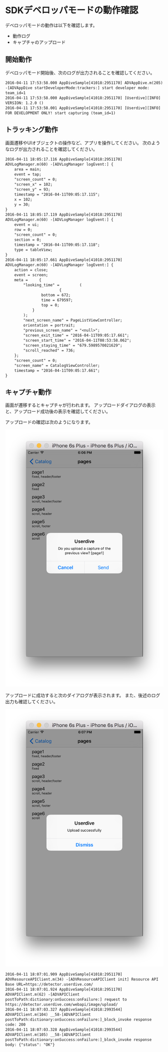 # SDKデベロッパモードの動作確認

デベロッパモードの動作は以下を確認します。

- 動作ログ
- キャプチャのアップロード

## 開始動作

デベロッパモード開始後、次のログが出力されることを確認してください。

```
2016-04-11 17:53:58.000 AppDiveSample[41018:2951170] ADVAppDive.m(205) -[ADVAppDive startDeveloperMode:trackers:] start developer mode: team_id=1
2016-04-11 17:53:58.000 AppDiveSample[41018:2951170] [Userdive][INFO] VERSION: 1.2.0 ()
2016-04-11 17:53:58.001 AppDiveSample[41018:2951170] [Userdive][INFO] FOR DEVELOPMENT ONLY! start capturing (team_id=1)
```

## トラッキング動作

画面遷移やUIオブジェクトの操作など、アプリを操作してください。
次のようなログが出力されることを確認してください。

```
2016-04-11 18:05:17.116 AppDiveSample[41018:2951170] ADVLogManager.m(60) -[ADVLogManager logEvent:] {
    area = main;
    event = tap;
    "screen_count" = 0;
    "screen_x" = 102;
    "screen_y" = 93;
    timestamp = "2016-04-11T09:05:17.115";
    x = 102;
    y = 30;
}
2016-04-11 18:05:17.119 AppDiveSample[41018:2951170] ADVLogManager.m(60) -[ADVLogManager logEvent:] {
    event = ui;
    row = 0;
    "screen_count" = 0;
    section = 0;
    timestamp = "2016-04-11T09:05:17.118";
    type = tableView;
}
2016-04-11 18:05:17.661 AppDiveSample[41018:2951170] ADVLogManager.m(60) -[ADVLogManager logEvent:] {
    action = close;
    event = screen;
    meta =     {
        "looking_time" =         (
                        {
                bottom = 672;
                time = 679597;
                top = 0;
            }
        );
        "next_screen_name" = PageListViewController;
        orientation = portrait;
        "previous_screen_name" = "<null>";
        "screen_exit_time" = "2016-04-11T09:05:17.661";
        "screen_start_time" = "2016-04-11T08:53:58.062";
        "screen_staying_time" = "679.5989570021629";
        "scroll_reached" = 736;
    };
    "screen_count" = 0;
    "screen_name" = CatalogViewController;
    timestamp = "2016-04-11T09:05:17.661";
}
```

## キャプチャ動作

画面が遷移するとキャプチャが行われます。
アップロードダイアログの表示と、アップロード成功後の表示を確認してください。

アップロードの確認は次のようになります。

![](./files/sdk_verification_capture_1.png)

アップロードに成功すると次のダイアログが表示されます。
また、後述のログ出力も確認してください。

![](./files/sdk_verification_capture_2.png)

```
2016-04-11 18:07:01.909 AppDiveSample[41018:2951170] ADVResourceAPIClient.m(34) -[ADVResourceAPIClient init] Resource API Base URL=https://detector.userdive.com/
2016-04-11 18:07:01.924 AppDiveSample[41018:2951170] ADVAPIClient.m(62) -[ADVAPIClient postToPath:dictionary:onSuccess:onFailure:] request to https://detector.userdive.com/webapi/image/upload/
2016-04-11 18:07:03.327 AppDiveSample[41018:2993544] ADVAPIClient.m(104) __58-[ADVAPIClient postToPath:dictionary:onSuccess:onFailure:]_block_invoke response code: 200
2016-04-11 18:07:03.328 AppDiveSample[41018:2993544] ADVAPIClient.m(105) __58-[ADVAPIClient postToPath:dictionary:onSuccess:onFailure:]_block_invoke response body: {"status": "OK"}
```